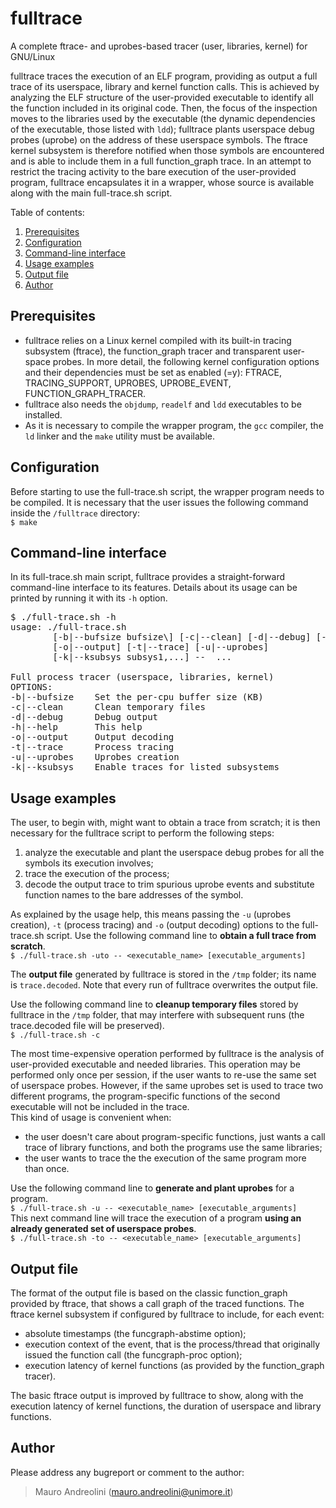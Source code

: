 fulltrace
=========

A complete ftrace- and uprobes-based tracer (user, libraries, kernel) for GNU/Linux

fulltrace traces the execution of an ELF program, providing as output a full trace of its userspace, library and kernel function calls. This is achieved by analyzing the ELF structure of the user-provided executable to identify all the function included in its original code. Then, the focus of the inspection moves to the libraries used by the executable (the dynamic dependencies of the executable, those listed with `ldd`); fulltrace plants userspace debug probes (uprobe) on the address of these userspace symbols. The ftrace kernel subsystem is therefore notified when those symbols are encountered and is able to include them in a full function_graph trace.
In an attempt to restrict the tracing activity to the bare execution of the user-provided program, fulltrace encapsulates it in a wrapper, whose source is available along with the main full-trace.sh script.

Table of contents:

1. [Prerequisites](#prereq)
2. [Configuration](#config)
3. [Command-line interface](#cmdline)
4. [Usage examples](#usage)
5. [Output file](#output)
6. [Author](#author)

Prerequisites<a id="prereq"></a>
-------------

* fulltrace relies on a Linux kernel compiled with its built-in tracing subsystem (ftrace), the function\_graph tracer and transparent user-space probes. In more detail, the following kernel configuration options and their dependencies must be set as enabled (=y): FTRACE, TRACING\_SUPPORT, UPROBES, UPROBE\_EVENT, FUNCTION\_GRAPH\_TRACER.
* fulltrace also needs the `objdump`, `readelf` and `ldd` executables to be installed.
* As it is necessary to compile the wrapper program, the `gcc` compiler, the `ld` linker and the `make` utility must be available.

Configuration<a id="config"></a>
-------------

Before starting to use the full-trace.sh script, the wrapper program needs to be compiled. It is necessary that the user issues the following command inside the `/fulltrace` directory:  
`$ make`

Command-line interface<a id="cmdline"></a>
----------------------

In its full-trace.sh main script, fulltrace provides a straight-forward command-line interface to its features. Details about its usage can be printed by running it with its `-h` option.

<pre>
$ ./full-trace.sh -h
usage: ./full-trace.sh
&#9;[-b|--bufsize bufsize\] [-c|--clean] [-d|--debug] [-h|--help]
&#9;[-o|--output] [-t|--trace] [-u|--uprobes]
&#9;[-k|--ksubsys subsys1,...] -- <command> <arg>...

Full process tracer (userspace, libraries, kernel)
OPTIONS:
-b|--bufsize&#9;Set the per-cpu buffer size (KB)
-c|--clean&#9;Clean temporary files
-d|--debug&#9;Debug output
-h|--help&#9;This help
-o|--output&#9;Output decoding
-t|--trace&#9;Process tracing
-u|--uprobes&#9;Uprobes creation
-k|--ksubsys&#9;Enable traces for listed subsystems
</pre>

Usage examples<a id="usage"></a>
--------------

The user, to begin with, might want to obtain a trace from scratch; it is then necessary for the fulltrace script to perform the following steps:

1. analyze the executable and plant the userspace debug probes for all the symbols its execution involves;
2. trace the execution of the process;
3. decode the output trace to trim spurious uprobe events and substitute function names to the bare addresses of the symbol.

As explained by the usage help, this means passing the `-u` (uprobes creation), `-t` (process tracing) and `-o` (output decoding) options to the full-trace.sh script. Use the following command line to **obtain a full trace from scratch**.  
`$ ./full-trace.sh -uto -- <executable_name> [executable_arguments]`

The **output file** generated by fulltrace is stored in the `/tmp` folder; its name is `trace.decoded`. Note that every run of fulltrace overwrites the output file.

Use the following command line to **cleanup temporary files** stored by fulltrace in the `/tmp` folder, that may interfere with subsequent runs (the trace.decoded file will be preserved).  
`$ ./full-trace.sh -c`

The most time-expensive operation performed by fulltrace is the analysis of user-provided executable and needed libraries. This operation may be performed only once per session, if the user wants to re-use the same set of userspace probes. However, if the same uprobes set is used to trace two different programs, the program-specific functions of the second executable will not be included in the trace.  
This kind of usage is convenient when:

* the user doesn't care about program-specific functions, just wants a call trace of library functions, and both the programs use the same libraries;
* the user wants to trace the the execution of the same program more than once.

Use the following command line to **generate and plant uprobes** for a program.  
`$ ./full-trace.sh -u -- <executable_name> [executable_arguments]`  
This next command line will trace the execution of a program **using an already generated set of userspace probes**.  
`$ ./full-trace.sh -to -- <executable_name> [executable_arguments]`  

Output file<a id="output"></a>
-----------

The format of the output file is based on the classic function\_graph provided by ftrace, that shows a call graph of the traced functions. The ftrace kernel subsystem if configured by fulltrace to include, for each event:

* absolute timestamps (the funcgraph-abstime option);
* execution context of the event, that is the process/thread that originally issued the function call (the funcgraph-proc option);
* execution latency of kernel functions (as provided by the function\_graph tracer).

The basic ftrace output is improved by fulltrace to show, along with the execution latency of kernel functions, the duration of userspace and library functions.

Author<a id="author"></a>
------

Please address any bugreport or comment to the author:  
>Mauro Andreolini (<mauro.andreolini@unimore.it>)
